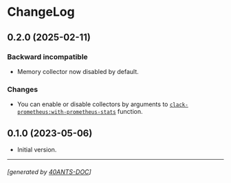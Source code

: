 <a id="x-28CLACK-PROMETHEUS-DOCS-2FCHANGELOG-3A-40CHANGELOG-2040ANTS-DOC-2FLOCATIVES-3ASECTION-29"></a>

# ChangeLog

<a id="x-28CLACK-PROMETHEUS-DOCS-2FCHANGELOG-3A-3A-7C0-2E2-2E0-7C-2040ANTS-DOC-2FLOCATIVES-3ASECTION-29"></a>

## 0.2.0 (2025-02-11)

<a id="backward-incompatible"></a>

### Backward incompatible

* Memory collector now disabled by default.

<a id="changes"></a>

### Changes

* You can enable or disable collectors by arguments to [`clack-prometheus:with-prometheus-stats`][15f2] function.

<a id="x-28CLACK-PROMETHEUS-DOCS-2FCHANGELOG-3A-3A-7C0-2E1-2E0-7C-2040ANTS-DOC-2FLOCATIVES-3ASECTION-29"></a>

## 0.1.0 (2023-05-06)

* Initial version.


[15f2]: https://40ants.com/clack-prometheus/#x-28CLACK-PROMETHEUS-3AWITH-PROMETHEUS-STATS-20FUNCTION-29

* * *
###### [generated by [40ANTS-DOC](https://40ants.com/doc/)]

